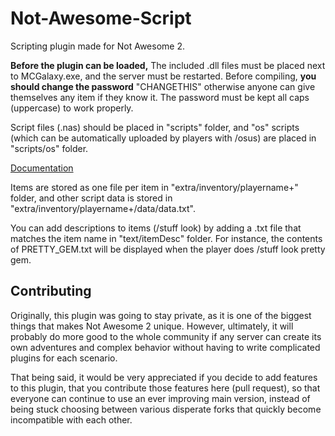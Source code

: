 # Not-Awesome-Script
Scripting plugin made for Not Awesome 2.


**Before the plugin can be loaded,** The included .dll files must be placed next to MCGalaxy.exe, and the server must be restarted. Before compiling, **you should change the password** "CHANGETHIS" otherwise anyone can give themselves any item if they know it. The password must be kept all caps (uppercase) to work properly.

Script files (.nas) should be placed in "scripts" folder, and "os" scripts (which can be automatically uploaded by players with /osus) are placed in "scripts/os" folder.

[Documentation](https://dl.dropboxusercontent.com/s/tp9tr21k0dr2qpq/ScriptGuide2.txt)


Items are stored as one file per item in "extra/inventory/playername+" folder, and other script data is stored in "extra/inventory/playername+/data/data.txt".

You can add descriptions to items (/stuff look) by adding a .txt file that matches the item name in "text/itemDesc" folder. For instance, the contents of PRETTY_GEM.txt will be displayed when the player does /stuff look pretty gem.

## Contributing

Originally, this plugin was going to stay private, as it is one of the biggest things that makes Not Awesome 2 unique. However, ultimately, it will probably do more good to the whole community if any server can create its own adventures and complex behavior without having to write complicated plugins for each scenario.

That being said, it would be very appreciated if you decide to add features to this plugin, that you contribute those features here (pull request), so that everyone can continue to use an ever improving main version, instead of being stuck choosing between various disperate forks that quickly become incompatible with each other.